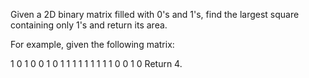 Given a 2D binary matrix filled with 0's and 1's, find the largest square containing only 1's and
return its area.

For example, given the following matrix:

1 0 1 0 0
1 0 1 1 1
1 1 1 1 1
1 0 0 1 0
Return 4.
